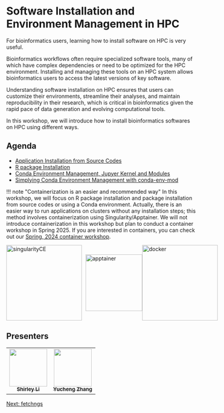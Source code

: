# Software Installation and Environment Management in HPC
For bioinformatics users, learning how to install software on HPC is very useful. 

Bioinformatics workflows often require specialized software tools, many of which have complex dependencies or need to be optimized for the HPC environment. Installing and managing these tools on an HPC system allows bioinformatics users to access the latest versions of key software. 

Understanding software installation on HPC ensures that users can customize their environments, streamline their analyses, and maintain reproducibility in their research, which is critical in bioinformatics given the rapid pace of data generation and evolving computational tools.

In this workshop, we will introduce how to install bioinformatics softwares on HPC using different ways. 



## Agenda

- [Application Installation from Source Codes](01_source.md)
- [R package Installation](02_R.md)
- [Conda Environment Management, Jupyer Kernel and Modules](03_conda.md)
- [Simplying Conda Environment Management with conda-env-mod](04_conda-env-mod.md)

!!! note "Containerization is an easier and recommended way" 
In this workshop, we will focus on R package installation and package installation from source codes or using a Conda environment. Actually, there is an easier way to run applications on clusters without any installation steps; this method involves containerization using Singularity/Apptainer. We will not introduce containerization in this workshop but plan to conduct a container workshop in Spring 2025. If you are interested in containers, you can check out our [Spring, 2024 container workshop](https://zhan4429.github.io/TuftsContainers.github.io/).


<div style="display: flex; align-items: center;">
  <img src="https://docs.sylabs.io/guides/3.8/user-guide/_static/logo.png" alt="singularityCE" style="height:200px; margin-right: 10px;"/>
  <img src="https://apptainer.org/docs/user/main/_static/logo.png" alt="apptainer" style="height:150px;" />
  <img src="https://www.vikingsoftware.com/wp-content/uploads/2024/02/Docker.png" alt="docker" style="height:200px;" />
</div>


## Presenters

<!-- ALL-CONTRIBUTORS-LIST:START - Do not remove or modify this section -->
<!-- prettier-ignore-start -->
<!-- markdownlint-disable -->
<table>
  <tr>
    <td align="center"><a href="https://github.com/shirleyxueli41"><img src="https://avatars.githubusercontent.com/u/88347911?v=4" width="100px;" alt=""/><br /><sub><b>Shirley Li</b></sub></a><br /></
    td>
    <td align="center"><a href="https://github.com/zhan4429"><img src="https://avatars.githubusercontent.com/u/90942318" width="100px;" alt=""/><br /><sub><b>Yucheng Zhang</b></sub></a><br /></td>    
  </tr>
</table>

<!-- markdownlint-enable -->
<!-- prettier-ignore-end -->

<!-- ALL-CONTRIBUTORS-LIST:END -->
[Next: fetchngs](01_fetchngs.md)

